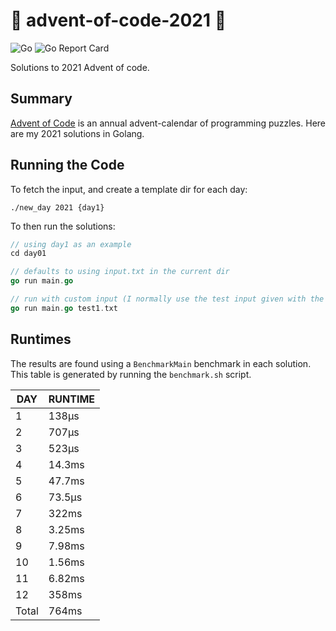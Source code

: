 # 🎄 advent-of-code-2021 🎄

![Go](https://github.com/jcockbain/advent-of-code-2021/workflows/Go/badge.svg)
![Go Report Card](https://goreportcard.com/badge/github.com/jcockbain/advent-of-code-2021)

Solutions to 2021 Advent of code. 

## Summary 

[Advent of Code](https://adventofcode.com/) is an annual advent-calendar of programming puzzles. Here are my 2021 solutions in Golang. 

## Running the Code

To fetch the input, and create a template dir for each day: 

```shell
./new_day 2021 {day1}
```

To then run the solutions: 

```go
// using day1 as an example
cd day01 

// defaults to using input.txt in the current dir
go run main.go

// run with custom input (I normally use the test input given with the problem)
go run main.go test1.txt

```

## Runtimes

The results are found using a `BenchmarkMain` benchmark in each solution. This table is generated by running the `benchmark.sh` script.

|  DAY  | RUNTIME |
|-------|---------|
|     1 | 138µs   |
|     2 | 707µs   |
|     3 | 523µs   |
|     4 | 14.3ms  |
|     5 | 47.7ms  |
|     6 | 73.5µs  |
|     7 | 322ms   |
|     8 | 3.25ms  |
|     9 | 7.98ms  |
|    10 | 1.56ms  |
|    11 | 6.82ms  |
|    12 | 358ms   |
| Total | 764ms   |
